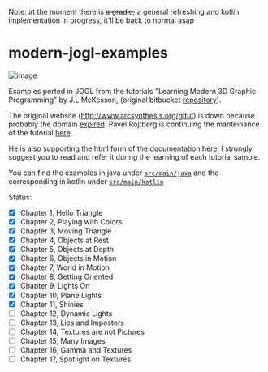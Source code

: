Note: at the moment there is ~~a gradle,~~ a general refreshing and kotlin implementation in progress, it'll be back to normal asap

modern-jogl-examples
====================

![image](http://imgur.com/HIU1qHD.png)

Examples ported in JOGL from the tutorials "Learning Modern 3D Graphic Programming" by J.L.McKesson, (original bitbucket [repository](https://bitbucket.org/alfonse/gltut/overview)).

The original website (http://www.arcsynthesis.org/gltut) is down because probably the domain [expired](https://bitbucket.org/alfonse/gltut/issues/127/arcsynthesisorg-web-site). Pavel Rojtberg is continuing the manteinance of the tutorial [here](https://github.com/paroj/gltut). 

He is also supporting the html form of the documentation [here](https://paroj.github.io/gltut/), I strongly suggest you to read and refer it during the learning of each tutorial sample.

You can find the examples in java under [`src/main/java`](https://github.com/java-opengl-labs/modern-jogl-examples/tree/master/src/main/java/main) and the corresponding in kotlin under [`src/main/kotlin`](https://github.com/java-opengl-labs/modern-jogl-examples/tree/master/src/main/kotlin/main)

Status:

- [x] Chapter 1, Hello Triangle
- [x] Chapter 2, Playing with Colors
- [x] Chapter 3, Moving Triangle
- [x] Chapter 4, Objects at Rest
- [x] Chapter 5, Objects at Depth
- [x] Chapter 6, Objects in Motion
- [x] Chapter 7, World in Motion
- [x] Chapter 8, Getting Oriented
- [x] Chapter 9, Lights On
- [x] Chapter 10, Plane Lights
- [x] Chapter 11, Shinies
- [ ] Chapter 12, Dynamic Lights
- [ ] Chapter 13, Lies and Impostors
- [ ] Chapter 14, Textures are not Pictures
- [ ] Chapter 15, Many Images
- [ ] Chapter 16, Gamma and Textures
- [ ] Chapter 17, Spotlight on Textures
